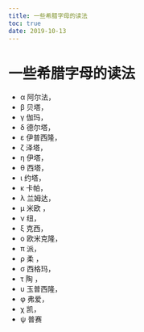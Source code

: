 ```yaml
---
title: 一些希腊字母的读法
toc: true
date: 2019-10-13
---
```

# 一些希腊字母的读法

- α 阿尔法，
- β 贝塔，
- γ 伽玛，
- δ 德尔塔，
- ε 伊普西隆，
- ζ 泽塔，
- η 伊塔，
- θ 西塔，
- ι 约塔，
- κ 卡帕，
- λ 兰姆达，
- μ 米欧 ，
- ν 纽，
- ξ 克西，
- ο 欧米克隆，
- π 派，
- ρ 柔 ，
- σ 西格玛，
- τ 陶 ，
- υ 玉普西隆，
- φ 弗爱，
- χ 凯，
- ψ 普赛
